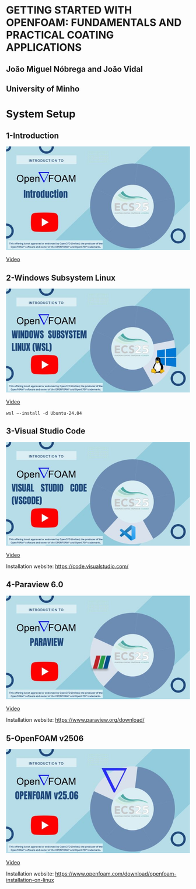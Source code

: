# **GETTING STARTED WITH OPENFOAM: FUNDAMENTALS AND PRACTICAL COATING APPLICATIONS**
## João Miguel Nóbrega and João Vidal
## University of Minho

# System Setup


## 1-Introduction
![Introduction](Covers/01-intro.jpg)

[Video](https://youtu.be/XPClAtVewAU)


## 2-Windows Subsystem Linux
![Windows Subsystem Linux](Covers/02-WSL.jpg)

[Video](https://youtu.be/gRKmsotZp4Y)

```
wsl –-install -d Ubuntu-24.04
```

## 3-Visual Studio Code
![VSCode](Covers/03-vscode.jpg)

[Video](https://youtu.be/hzr0HRTfKgA)

Installation website: https://code.visualstudio.com/


## 4-Paraview 6.0
![Introduction](Covers/04-Paraview.jpg)

[Video](https://youtu.be/JEJfGAcsZgQ)

Installation website: https://www.paraview.org/download/


## 5-OpenFOAM v2506
![Introduction](Covers/05-OpenFOAM.jpg)

[Video](https://youtu.be/3x1gUifncLA)

Installation website: https://www.openfoam.com/download/openfoam-installation-on-linux